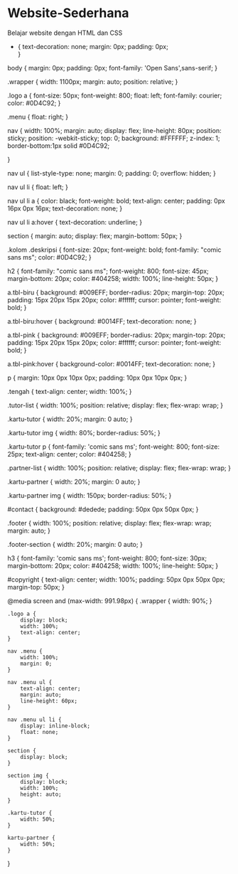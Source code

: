 # Website-Sederhana
Belajar website dengan HTML dan CSS
* {
    text-decoration: none;
    margin: 0px;
    padding: 0px;   
}

body {
    margin: 0px;
    padding: 0px;
    font-family: 'Open Sans',sans-serif;
}

.wrapper {
    width: 1100px;
    margin: auto;
    position: relative;
}

.logo a {
    font-size: 50px;
    font-weight: 800;
    float: left;
    font-family: courier;
    color: #0D4C92;
}

.menu {
    float: right;
}

nav {
    width: 100%;
    margin: auto;
    display: flex;
    line-height: 80px;
    position: sticky;
    position: -webkit-sticky;
    top: 0;
    background: #FFFFFF;
    z-index: 1;
    border-bottom:1px solid #0D4C92;

}

nav ul {
    list-style-type: none;
    margin: 0;
    padding: 0;
    overflow: hidden;
}

nav ul li {
    float: left;
}

nav ul li a {
    color: black;
    font-weight: bold;
    text-align: center;
    padding: 0px 16px 0px 16px;
    text-decoration: none;
}

nav ul li a:hover {
    text-decoration: underline;
}

section {
    margin: auto;
    display: flex;
    margin-bottom: 50px;
}

.kolom .deskripsi {
    font-size: 20px;
    font-weight: bold;
    font-family:  "comic sans ms";
    color: #0D4C92; 
}

h2 {
    font-family: "comic sans ms";
    font-weight: 800;
    font-size: 45px;
    margin-bottom: 20px;
    color: #404258;
    width: 100%;
    line-height: 50px;
}

a.tbl-biru {
    background: #009EFF;
    border-radius: 20px;
    margin-top: 20px;
    padding: 15px 20px 15px 20px;
    color: #ffffff;
    cursor: pointer;
    font-weight: bold;
}

a.tbl-biru:hover {
    background: #0014FF;
    text-decoration: none;
}

a.tbl-pink {
    background: #009EFF;
    border-radius: 20px;
    margin-top: 20px;
    padding: 15px 20px 15px 20px;
    color: #ffffff;
    cursor: pointer;
    font-weight: bold;
}

a.tbl-pink:hover {
    background-color: #0014FF;
    text-decoration: none;
}

p {
    margin: 10px 0px 10px 0px;
    padding: 10px 0px 10px 0px;
}

.tengah {
    text-align: center;
    width: 100%;
}

.tutor-list {
    width: 100%;
    position: relative;
    display: flex;
    flex-wrap: wrap;
}

.kartu-tutor {
    width: 20%;
    margin: 0 auto;
}

.kartu-tutor img {
    width: 80%;
    border-radius: 50%;
}

.kartu-tutor p {
    font-family: 'comic sans ms';
    font-weight: 800;
    font-size: 25px;
    text-align: center;
    color: #404258;
}

.partner-list {
    width: 100%;
    position: relative;
    display: flex;
    flex-wrap: wrap;
}

.kartu-partner {
    width: 20%;
    margin: 0 auto;
}

.kartu-partner img {
    width: 150px;
    border-radius: 50%;
}

#contact {
    background: #dedede;
    padding: 50px 0px 50px 0px;
}

.footer {
    width: 100%;
    position: relative;
    display: flex;
    flex-wrap: wrap;
    margin: auto;
}

.footer-section {
    width: 20%;
    margin: 0 auto;
}

h3 {
    font-family: 'comic sans ms';
    font-weight: 800;
    font-size: 30px;
    margin-bottom: 20px;
    color: #404258;
    width: 100%;
    line-height: 50px;
}

#copyright {
    text-align: center;
    width: 100%;
    padding: 50px 0px 50px 0px;
    margin-top: 50px;
}

@media screen and (max-width: 991.98px) {
    .wrapper {
        width: 90%;
    }

    .logo a {
        display: block;
        width: 100%;
        text-align: center;
    }

    nav .menu {
        width: 100%;
        margin: 0;
    }

    nav .menu ul {
        text-align: center;
        margin: auto;
        line-height: 60px;
    }

    nav .menu ul li {
        display: inline-block;
        float: none;
    }

    section {
        display: block;
    }

    section img {
        display: block;
        width: 100%;
        height: auto;
    }

    .kartu-tutor {
        width: 50%;
    }

    kartu-partner {
        width: 50%;
    }
}
